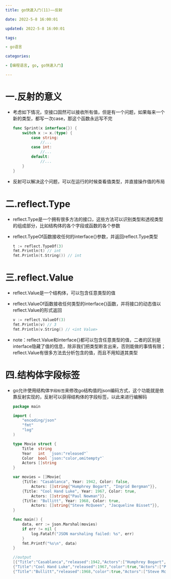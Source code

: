 ```yaml
---
title: go快速入门(11)——反射

date: 2022-5-8 16:00:01

updated: 2022-5-8 16:00:01

tags:

- go语言

categories:

- [编程语言, go, go快速入门]

---
```


# 一.反射的意义

- 考虑如下情况，空接口固然可以接收所有值，但是有一个问题，如果每来一个新的类型，都写一次case，那这个函数永远写不完
  
  ```go
  func Sprint(x interface{}) {
      switch x := x.(type) {
          case string:
              //...
          case int:
              //...
          default:
              //...
      }
  }
  ```

- 反射可以解决这个问题，可以在运行的时候查看值类型，并直接操作值的布局

# 二.reflect.Type

- reflect.Type是一个拥有很多方法的接口，这些方法可以识别类型和透视类型的组成部分，比如结构体的各个字段或函数的各个参数

- reflect.TypeOf函数接收任何的interface{}参数，并返回reflect.Type类型
  
  ```go
  t := reflect.TypeOf(3)
  fmt.Println(t) // int
  fmt.Println(t.String()) // int
  ```

# 三.reflect.Value

- reflect.Value是一个结构体，可以包含任意类型的值

- reflect.ValueOf函数接收任何类型的interface{}函数，并将接口的动态值以reflect.Value的形式返回
  
  ```go
  v := reflect.ValueOf(3)
  fmt.Println(v) // 3
  fmt.Println(v.String() // <int Value>
  ```

- note：reflect.Value和interface{}都可以包含任意类型的值，二者的区别是interface隐藏了值的信息，除非我们把类型断言出来，否则能做的事情有限；reflect.Value有很多方法去分析包含的值，而且不用知道其类型

# 四.结构体字段标签

- go允许使用结构体`字段标签`来修改go结构值的json编码方式，这个功能就是依靠反射实现的，反射可以获得结构体的字段标签，以此来进行编解码
  
  ```go
  package main
  
  import (
      "encoding/json"
      "fmt"
      "log"
  )
  
  type Movie struct {
      Title  string
      Year   int  `json:"released"`
      Color  bool `json:"color,omitempty"`
      Actors []string
  }
  
  var movies = []Movie{
      {Title: "Casablanca", Year: 1942, Color: false,
          Actors: []string{"Humphrey Bogart", "Ingrid Bergman"}},
      {Title: "Cool Hand Luke", Year: 1967, Color: true,
          Actors: []string{"Paul Newman"}},
      {Title: "Bullitt", Year: 1968, Color: true,
          Actors: []string{"Steve McQueen", "Jacqueline Bisset"}},
  }
  
  func main() {
      data, err := json.Marshal(movies)
      if err != nil {
          log.Fatalf("JSON marshaling failed: %s", err)
      }
      fmt.Printf("%s\n", data)
  }
  
  //output
  [{"Title":"Casablanca","released":1942,"Actors":["Humphrey Bogart","Ingrid Bergman"]},
  {"Title":"Cool Hand Luke","released":1967,"color":true,"Actors":["Paul Newman"]},
  {"Title":"Bullitt","released":1968,"color":true,"Actors":["Steve McQueen","Jacqueline Bisset"]}]
  ```
